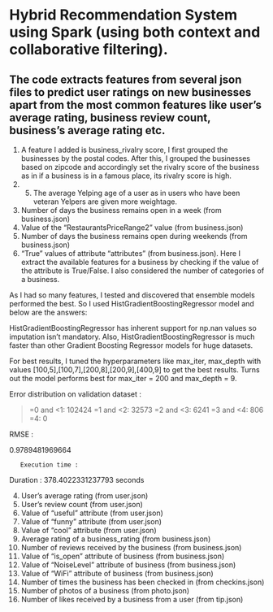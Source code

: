 
# Hybrid Recommendation System using Spark (using both context and collaborative filtering).

## The code extracts features from several json files to predict user ratings on new businesses apart from the most common features like user’s average rating, business review count, business’s average rating etc. 

1.	A feature I added is business_rivalry score, I first grouped the businesses by the postal codes. After this, I grouped the businesses based on zipcode and accordingly set the rivalry score of the business as in if a business is in a famous place, its rivalry score is high. 
2.	5. The average Yelping age of a user as in users who have been veteran Yelpers are given more weightage. 
3.	Number of days the business remains open in a week (from business.json)
4.  Value of the “RestaurantsPriceRange2” value (from business.json)
5. Number of days the business remains open during weekends (from business.json)
6. “True” values of attribute “attributes” (from business.json). Here I extract the available features for a business by checking if the value of the attribute is True/False. I also considered the number of categories of a business. 

As I had so many features, I tested and discovered that ensemble models performed the best. So I used HistGradientBoostingRegressor model and below are the answers:

HistGradientBoostingRegressor has inherent support for np.nan values so imputation isn’t mandatory. Also, HistGradientBoostingRegressor is much faster than other Gradient Boosting Regressor models for huge datasets. 

For best results, I tuned the hyperparameters like max_iter, max_depth with values [100,5],[100,7],[200,8],[200,9],[400,9] to get the best results. Turns out the model performs best for max_iter = 200 and max_depth = 9. 

Error distribution on validation dataset : 

>=0 and <1: 102424
>=1 and <2: 32573
>=2 and <3: 6241
>=3 and <4: 806
>=4: 0

RMSE : 

0.9789481969664

       Execution time : 

Duration : 378.4022331237793 seconds


4.	User’s average rating (from user.json)
5.	User’s review count (from user.json)
6.	Value of “useful” attribute (from user.json)
7.	Value of “funny” attribute (from user.json)
8.	Value of “cool” attribute (from user.json)
9.	Average rating of a business_rating (from business.json)
10.	Number of reviews received by the business (from business.json)
11.	Value of “is_open” attribute of business (from business.json)
12.	Value of “NoiseLevel” attribute of business (from business.json)
13.	Value of “WiFi” attribute of business (from business.json)
14.	Number of times the business has been checked in (from checkins.json)
15.	Number of photos of a business (from photo.json)
16.	Number of likes received by a business from a user (from tip.json)


